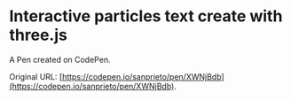 # Interactive particles text create with three.js 

A Pen created on CodePen.

Original URL: [https://codepen.io/sanprieto/pen/XWNjBdb](https://codepen.io/sanprieto/pen/XWNjBdb).


